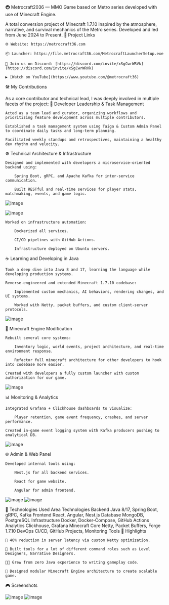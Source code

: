 🚇 Metrocraft2036 — MMO Game based on Metro series developed with use of Minecraft Engine.

A total conversion project of Minecraft 1.7.10 inspired by the atmosphere, narrative, and survival mechanics of the Metro series. Developed and led from June 2024 to Present.
🔗 Project Links

    🌐 Website: https://metrocraft36.com

    📦 Launcher: https://file.metrocraft36.com/MetrocraftLauncherSetup.exe

    🔗 Join us on Discord: [https://discord.com/invite/xSgCwrWRVk](https://discord.com/invite/xSgCwrWRVk)
    
    ▶️ [Watch on YouTube](https://www.youtube.com/@metrocraft36)

🛠️ My Contributions

As a core contributor and technical lead, I was deeply involved in multiple facets of the project:
👥 Developer Leadership & Task Management

    Acted as a team lead and curator, organizing workflows and prioritizing feature development across multiple contributors.

    Established a task management system using Taiga & Custom Admin Panel to coordinate daily tasks and long-term planning.

    Facilitated weekly standups and retrospectives, maintaining a healthy dev rhythm and velocity.

⚙️ Technical Architecture & Infrastructure

    Designed and implemented with developers a microservice-oriented backend using:

        Spring Boot, gRPC, and Apache Kafka for inter-service communication.

        Built RESTful and real-time services for player stats, matchmaking, events, and game logic.

![image](https://github.com/user-attachments/assets/1fffe260-2922-4315-8eee-2f5df9e3d327)

![image](https://github.com/user-attachments/assets/d2b41876-860f-4452-8749-9ad89bca3296)


    Worked on infrastructure automation:

        Dockerized all services.

        CI/CD pipelines with GitHub Actions.

        Infrastructure deployed on Ubuntu servers.

☕ Learning and Developing in Java

    Took a deep dive into Java 8 and 17, learning the language while developing production systems.

    Reverse-engineered and extended Minecraft 1.7.10 codebase:

        Implemented custom mechanics, AI behaviors, rendering changes, and UI systems.

        Worked with Netty, packet buffers, and custom client-server protocols.

![image](https://github.com/user-attachments/assets/a56b709e-c2ca-409c-b10c-ac2c56daf587)

🧱 Minecraft Engine Modification

    Rebuilt several core systems:

        Inventory logic, world events, project architecture, and real-time environment response.

        Refactor full minecraft architecture for other developers to hook into codebase more easier.

    Created with developers a fully custom launcher with custom authorization for our game.

![image](https://github.com/user-attachments/assets/30daf6ba-04c9-4f9e-bdc4-680b8c461c12)

📊 Monitoring & Analytics

    Integrated Grafana + Clickhouse dashboards to visualize:

        Player retention, game event frequency, crashes, and server performance.

    Created in-game event logging system with Kafka producers pushing to analytical DB.

![image](https://github.com/user-attachments/assets/962e49b3-eb22-42b5-a776-c6e38dffd1d0)


🌐 Admin & Web Panel

    Developed internal tools using:

        Nest.js for all backend services.

        React for game website.

        Angular for admin frontend.

![image](https://github.com/user-attachments/assets/08021d96-987f-4c51-bdb7-8e69b7478087)
![image](https://github.com/user-attachments/assets/02b28f50-ecc2-4f01-b153-c3e8ceb00390)

🧰 Technologies Used
Area	Technologies
Backend	Java 8/17, Spring Boot, gRPC, Kafka
Frontend	React, Angular, Nest.js
Database	MongoDB, PostgreSQL
Infrastructure	Docker, Docker-Compose, GitHub Actions
Analytics	Clickhouse, Grafana
Minecraft Core	Netty, Packet Buffers, Forge 1.7.10
DevOps	CI/CD, GitHub Projects, Monitoring Tools
📌 Highlights

    🚀 40% reduction in server latency via custom Netty optimization.

    🔧 Built tools for a lot of different command roles such as Level Designers, Narrative Designers.

    👨‍💻 Grew from zero Java experience to writing gameplay code.

    🧠 Designed modular Minecraft Engine architecture to create scalable game.

🎮 Screenshots

![image](https://github.com/user-attachments/assets/2054d7de-e6ba-463d-ad07-0bba1a3e7af6)
![image](https://github.com/user-attachments/assets/dca67561-cee5-4a0d-84ba-e2bf8e994830)
